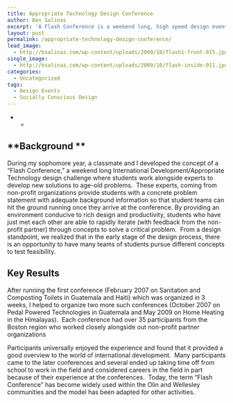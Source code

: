 ```yaml
---
title: Appropriate Technology Design Conference
author: Ben Salinas
excerpt: 'A Flash Conference is a weekend long, high speed design event attracting interdisciplinary students to work on a real design challenge.  With classmates, I have ran three Appropriate Technology Flash Conferences where participants worked alongside experts on composting latrines, pedal powered technologies, and solar concentrators.'
layout: post
permalink: /appropriate-technology-design-conference/
lead_image:
  - http://bsalinas.com/wp-content/uploads/2009/10/flash1-front-015.jpg
single_image:
  - http://bsalinas.com/wp-content/uploads/2009/10/flash-inside-011.jpg
categories:
  - Uncategorized
tags:
  - Design Events
  - Socially Conscious Design
---
```

* *

## **Background **

During my sophomore year, a classmate and I developed the concept of a “Flash Conference,” a weekend long International Development/Appropriate Technology design challenge where students work alongside experts to develop new solutions to age-old problems.  These experts, coming from non-profit organizations provide students with a concrete problem statement with adequate background information so that student teams can hit the ground running once they arrive at the conference. By providing an environment conducive to rich design and productivity, students who have just met each other are able to rapidly iterate (with feedback from the non-profit partner) through concepts to solve a critical problem.  From a design standpoint, we realized that in the early stage of the design process, there is an opportunity to have many teams of students pursue different concepts to test feasibility.

## **Key Results**

After running the first conference (February 2007 on Sanitation and Composting Toilets in Guatemala and Haiti) which was organized in 3 weeks, I helped to organize two more such conferences (October 2007 on Pedal Powered Technologies in Guatemala and May 2009 on Home Heating in the Himalayas).  Each conference had over 35 participants from the Boston region who worked closely alongside out non-profit partner organizations

Participants universally enjoyed the experience and found that it provided a good overview to the world of international development.  Many participants came to the later conferences and several ended up taking time off from school to work in the field and considered careers in the field in part because of their experience at the conferences.  Today, the term “Flash Conference” has become widely used within the Olin and Wellesley communities and the model has been adapted for other activities.